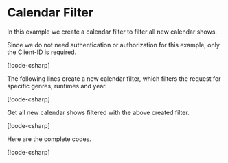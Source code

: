 # Calendar Filter

In this example we create a calendar filter to filter all new calendar shows.

Since we do not need authentication or authorization for this example, only the Client-ID is required.

[!code-csharp[](../../../codesnippets/examples/ClientSetup.cs)]

The following lines create a new calendar filter, which filters the request for specific genres, runtimes and year.

[!code-csharp[](../../../codesnippets/examples/parameters/filter/CalendarFilter.cs#L6-L18)]

Get all new calendar shows filtered with the above created filter.

[!code-csharp[](../../../codesnippets/examples/parameters/filter/CalendarFilter.cs#L22-L32)]

Here are the complete codes.

[!code-csharp[](../../../codesnippets/examples/parameters/filter/CalendarFilter.cs)]
